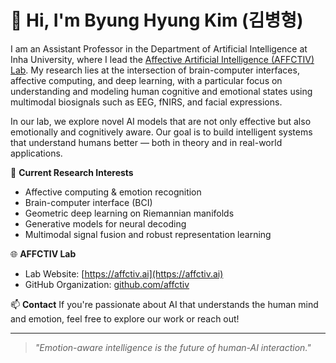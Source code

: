 # 👋 Hi, I'm Byung Hyung Kim (김병형)

I am an Assistant Professor in the Department of Artificial Intelligence at Inha University, where I lead the [Affective Artificial Intelligence (AFFCTIV) Lab](https://affctiv.ai). My research lies at the intersection of brain-computer interfaces, affective computing, and deep learning, with a particular focus on understanding and modeling human cognitive and emotional states using multimodal biosignals such as EEG, fNIRS, and facial expressions.

In our lab, we explore novel AI models that are not only effective but also emotionally and cognitively aware. Our goal is to build intelligent systems that understand humans better — both in theory and in real-world applications.

🔬 **Current Research Interests**
- Affective computing & emotion recognition  
- Brain-computer interface (BCI)  
- Geometric deep learning on Riemannian manifolds  
- Generative models for neural decoding  
- Multimodal signal fusion and robust representation learning  

🌐 **AFFCTIV Lab**
- Lab Website: [https://affctiv.ai](https://affctiv.ai)  
- GitHub Organization: [github.com/affctiv](https://github.com/affctiv)  

📫 **Contact**
If you're passionate about AI that understands the human mind and emotion, feel free to explore our work or reach out!

---

> *"Emotion-aware intelligence is the future of human-AI interaction."*  

